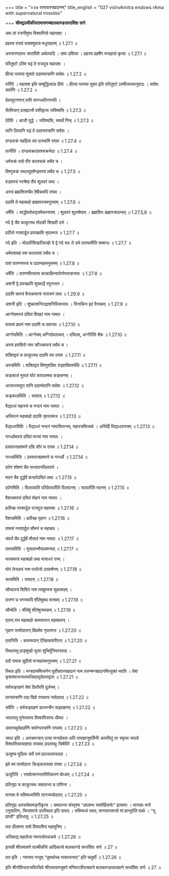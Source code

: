 +++
title = "०२७ रामायास्त्रप्रदानम्"
title_english = "027 vishvAmitra endows rAma with supernatural missiles"

+++
**श्रीमद्वाल्मीकीयरामायणम्बालकाण्डःसप्तविंशः सर्गः**

अथ तां रजनीमुष्य विश्वामित्रो महायशाः ।

प्रहस्य राघवं वाक्यमुवाच मधुराक्षरम् ॥ 1.27.1 ॥

अस्त्रगणलाभः सप्तविंशे अथेत्यादि । उष्य उषित्वा । प्रहस्य प्रहर्षेण मन्दहासं कृत्वा ॥ 1.27.1 ॥

परितुष्टो ऽस्मि भद्रं ते राजपुत्र महायशः ।

प्रीत्या परमया शुक्तो ददाम्यस्त्राणि सर्वशः ॥ 1.27.2 ॥

परीति । महायश इति सम्बुद्धित्वान्न दीर्घः । प्रीत्या परमया युक्त इति परितुष्टो ऽस्मीत्यस्यानुवादः । सर्वशः सर्वाणि ॥ 1.27.2 ॥

देवासुरगणान् वापि सगन्धर्वोरगानपि ।

यैरमित्रान् प्रसह्याजौ वशीकृत्य जयिष्यसि ॥ 1.27.3 ॥

देवेति । आजौ युद्धे । जयिष्यसि, स्वार्थे णिच् ॥ 1.27.3 ॥

तानि दिव्यानि भद्रं ते ददाम्यस्त्राणि सर्वशः ।

दण्डचक्रं महद्दिव्यं तव दास्यामि राघव ॥ 1.27.4 ॥

तानीति । दण्डचक्रादयश्चक्रभेदाः ॥ 1.27.4 ॥

धर्मचक्रं ततो वीर कालचक्रं तथैव च ।

विष्णुचक्रं तथात्युग्रमैन्द्रमस्त्रं तथैव च ॥ 1.27.5 ॥

वज्रमस्त्रं नरश्रेष्ठ शैवं शूलवरं तथा ।

अस्त्रं ब्रह्मशिरश्चैव ऐषीकमपि राघव ।

ददामि ते महाबाहो ब्राह्ममस्त्रमनुत्तमम् ॥ 1.27.6 ॥

धर्मेति । सार्द्धश्लोकद्वयमेकान्वयम् । शूलवरं शूलश्रेष्ठम् । ब्रह्मशिरः ब्रह्मास्त्रादन्यत् ॥ 1.27.5,6 ॥

गदे द्वे चैव काकुत्स्थ मोदकी शिखरी उभे ।

प्रदीप्ते नरशार्दूल प्रयच्छामि नृपात्मज ॥ 1.27.7 ॥

गदे इति । मोदकीशिखरीसञ्ज्ञे ये द्वे गदे स्तः ते उभे दास्यामीति सम्बन्धः ॥ 1.27.7 ॥

धर्मपाशमहं राम कालपाशं तथैव च ।

पाशं वारुणमस्त्रं च ददाम्यहमनुत्तमम् ॥ 1.27.8 ॥

धर्मेति । वारुणमित्यस्य काकाक्षिन्यायेनोभयत्रान्वयः ॥ 1.27.8 ॥

अशनी द्वे प्रयच्छामि शुष्कार्द्रे रघुनन्दन ।

ददामि चास्त्रं पैनाकमस्त्रं नारायणं तथा ॥ 1.29.9 ॥

अशनी इति । शुष्काशनिराद्राशनिरित्यन्वयः । पिनाकिन इदं पैनाकम् ॥ 1.27.9 ॥

आग्नेयमस्त्रं दयितं शिखरं नाम नामतः ।

वायव्यं प्रथनं नाम ददामि च तवानघ ॥ 1.27.10 ॥

आग्नेयमिति । आग्नेयम् अग्निदेवताकम् । दयितम्, अग्नेरिति शेषः ॥ 1.27.10 ॥

अस्त्रं हयशिरो नाम क्रौञ्चमस्त्रं तथैव च ।

शक्तिद्वयं च काकुत्स्थ ददामि तव राघव ॥ 1.27.11 ॥

अस्त्रमिति । शक्तिद्वयं विष्णुशक्तिः रुद्रशक्तिश्चेति ॥ 1.27.11 ॥

कङ्कालं मुसलं घोरं कापालमथ कङ्कणम् ।

धारयन्त्यसुरा यानि ददाम्येतानि सर्वशः ॥ 1.27.12 ॥

कङ्कालमिति । स्पष्टम् ॥ 1.27.12 ॥

वैद्याधरं महास्त्रं च नन्दनं नाम नामतः ।

असिरत्नं महाबाहो ददामि नृवरात्मज ॥ 1.27.13 ॥

वैद्याधरमिति । वैद्याधरं नन्दनं नामासिरत्नम्, महास्त्रमित्यर्थः । असिर्हि विद्याधरास्त्रम् ॥ 1.27.13 ॥

गान्धर्वमस्त्रं दयितं मानवं नाम नामतः ।

प्रस्वापनप्रशमने दद्मि सौरं च राघव ॥ 1.27.14 ॥

गान्धर्वमिति । प्रस्वापनप्रशमने च गान्धर्वे ॥ 1.27.14 ॥

दर्पणं शोषणं चैव सन्तापनविलापने ।

मदनं चैव दुर्द्धर्षं कन्दर्पदयितं तथा ॥ 1.27.15 ॥

दर्पणमिति । विलापयति परिदेवयतीति विलापनम् । मदयतीति मदनम् ॥ 1.27.15 ॥

पैशाचमस्त्रं दयितं मोहनं नाम नामतः ।

प्रतीच्छ नरशार्दूल राजपुत्र महायशः ॥ 1.27.16 ॥

पैशाचमिति । प्रतीच्छ गृहाण ॥ 1.27.16 ॥

तामसं नरशार्दूल सौमनं च महाबल ।

संवर्तं चैव दुर्द्धर्षं मौसलं नाम नामतः ॥ 1.27.17 ॥

तामसमिति । मुसलान्मौसलमन्यत् ॥ 1.27.17 ॥

सत्यमस्त्रं महाबाहो तथा मायाधरं परम् ।

घोरं तेजःप्रभं नाम परतेजो ऽपकर्षणम् ॥ 1.27.18 ॥

सत्यमिति । स्पष्टम् ॥ 1.27.18 ॥

सौम्यास्त्रं शिशिरं नाम त्वाष्ट्रमस्त्रं सुकामदम् ।

दारुणं च भगस्यापि शीतेषुमथ मानवम् ॥ 1.27.19 ॥

सौम्येति । शीतेषुं शीतेषुनामकम् ॥ 1.27.19 ॥

एतान् राम महाबाहो कामरूपान् महाबलान् ।

गृहाण परमोदारान् क्षिप्रमेव नृपात्मज ॥ 1.27.20 ॥

एतानिति । कामरूपान् ऐच्छिकशरीरान् ॥ 1.27.20 ॥

स्थितस्तु प्राङ्मुखो भूत्वा शुचिर्मुनिवरस्तदा ।

ददौ रामाय सुप्रीतो मन्त्रग्राममनुत्तमम् ॥ 1.27.21 ॥

स्थित इति । मन्त्रग्राममित्यनेन पूर्वोक्तास्त्रप्रदानं नाम तत्तन्मन्त्रप्रदानमित्युक्तं भवति । तेषां कृशाश्वजन्यत्वमधिष्ठातृदेवताद्वारा ॥ 1.27.21 ॥

सर्वसङ्ग्रहणं येषां दैवतैरपि दुर्लभम् ।

तान्यस्त्राणि तदा विप्रो राघवाय न्यवेदयत् ॥ 1.27.22 ॥

सर्वेति । सर्वसङ्ग्रहणं कार्त्स्न्येन सङ्ग्रहणम् ॥ 1.27.22 ॥

जपतस्तु मुनेस्तस्य विश्वामित्रस्य धीमतः ।

उपतस्थुर्महार्हाणि सर्वाण्यस्त्राणि राघवम् ॥ 1.27.23 ॥

जपत इति । अस्त्रमन्त्रान् दत्त्वा मन्त्रदेवता अपि रामाज्ञानुवर्तिनीः कारयितुं ताः स्मृत्वा जपतो विश्वामित्रस्याज्ञया राघवम् उपतस्थुः सिषेविरे ॥ 1.27.23 ॥

ऊचुश्च मुदिताः सर्वे रामं प्राञ्जलयस्तदा ।

इमे स्म परमोदाराः किङ्करास्तव राघव ॥ 1.27.24 ॥

ऊचुरिति । राघवेत्यनन्तरमितिकरणं बोध्यम् ॥ 1.27.24 ॥

प्रतिगृह्य च काकुत्स्थः समालभ्य च पाणिना ।

मानसा मे भविष्यध्वमिति तानभ्यचोदयत् ॥ 1.27.25 ॥

प्रतिगृह्य अस्त्रसेवामङ्गीकृत्य । समालभ्य संस्पृश्य “आलम्भः स्पर्शहिंसयोः” इत्यमरः । मानसाः मनो ऽनुसारिणः, चिन्तामात्रे उपस्थिता इति यावत् । भविष्यध्वं भवत, मानसास्सन्तो मां प्राप्नुतेति वार्थः । “भू प्राप्तौ” इतिधातुः ॥ 1.27.25 ॥

ततः प्रीतमना रामो विश्वामित्रं महामुनिम् ।

अभिवाद्य महातेजा गमनायोपचक्रमे ॥ 1.27.26 ॥

इत्यार्षे श्रीरामायणे वाल्मीकीये आदिकाव्ये बालकाण्डे सप्तविंशः सर्गः ॥ 27 ॥

तत इति । गमनाय गन्तुम् “तुमर्थाच्च भाववचनात्” इति चतुर्थी ॥ 1.27.26 ॥

इति श्रीगोविन्दराजविरचिते श्रीरामायणभूषणे मणिमञ्जीराख्याने बालकाण्डव्याख्याने सप्तविंशः सर्गः ॥ 27 ॥

